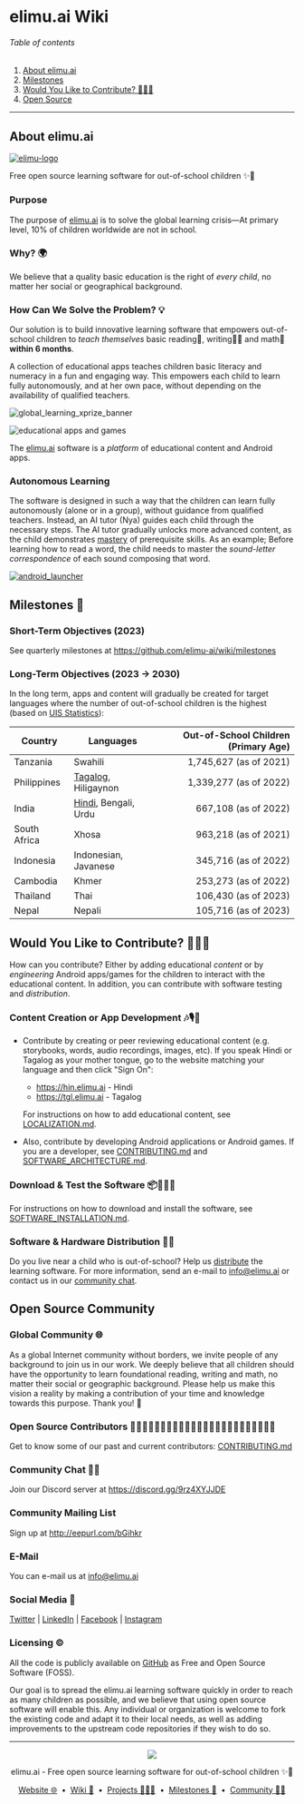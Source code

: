 # elimu.ai Wiki

###### Table of contents
  1. [About elimu.ai](#about)
  1. [Milestones](#milestones)
  1. [Would You Like to Contribute? 👩🏽‍💻](#contribute)
  1. [Open Source](#open-source)


---


<a name="about"></a>
## About elimu.ai

[
  ![elimu-logo](https://user-images.githubusercontent.com/15718174/54360503-e8e88980-465c-11e9-9792-32b513105cf3.png)
](http://elimu.ai)

Free open source learning software for out-of-school children ✨🚀

### Purpose

The purpose of [elimu.ai](https://elimu.ai) is to solve the global learning crisis—At primary level, 10% of children worldwide are not in school.

### Why? 🌍

We believe that a quality basic education is the right of _every child_, no matter her social or geographical background.

### How Can We Solve the Problem? 💡

Our solution is to build innovative learning software that empowers out-of-school children to _teach themselves_ basic reading📖, writing✍🏽 and math🔢 **within 6 months**.

A collection of educational apps teaches children basic literacy and numeracy in a fun and engaging way. This empowers each child to learn fully autonomously, and at her own pace, without depending on the availability of qualified teachers.

![global_learning_xprize_banner](https://user-images.githubusercontent.com/15718174/82724725-b8918600-9d0a-11ea-9775-76f653fa2a9c.jpg)

![educational apps and games](https://user-images.githubusercontent.com/15718174/82109205-c3767480-9766-11ea-947b-fa53cfcba767.png)

The [elimu.ai](https://elimu.ai) software is a _platform_ of educational content and Android apps.

### Autonomous Learning

The software is designed in such a way that the children can learn fully autonomously (alone or in a group), without guidance from qualified teachers. Instead, an AI tutor (Nya) guides each child through the necessary steps. The AI tutor gradually unlocks more advanced content, as the child demonstrates [mastery](PEDAGOGY.md#personalized-learning-) of prerequisite skills. As an example; Before learning how to read a word, the child needs to master the _sound-letter correspondence_ of each sound composing that word.

[![android_launcher](https://user-images.githubusercontent.com/15718174/82110563-ea867380-9771-11ea-8703-d63e381001eb.gif)](https://github.com/elimu-ai/launcher)


<a name="milestones"></a>
## Milestones 📆

### Short-Term Objectives (2023)

See quarterly milestones at https://github.com/elimu-ai/wiki/milestones

### Long-Term Objectives (2023 → 2030)

In the long term, apps and content will gradually be created for target languages where the number of out-of-school children is the highest (based on [UIS Statistics](http://data.uis.unesco.org/)):

Country | Languages | Out-of-School Children (Primary Age)
------------ | ------------- | ------------:
Tanzania | Swahili | 1,745,627 (as of 2021)
Philippines | [Tagalog](https://tgl.elimu.ai), Hiligaynon | 1,339,277 (as of 2022)
India | [Hindi](https://hin.elimu.ai), Bengali, Urdu | 667,108 (as of 2022)
South Africa | Xhosa | 963,218 (as of 2021)
Indonesia | Indonesian, Javanese | 345,716 (as of 2022)
Cambodia | Khmer | 253,273 (as of 2022)
Thailand | Thai | 106,430 (as of 2023)
Nepal | Nepali | 105,716 (as of 2023)

<a name="contribute"></a>
## Would You Like to Contribute? 👩🏽‍💻

How can you contribute? Either by adding educational _content_ or by _engineering_ Android apps/games for the children to interact with the educational content. In addition, you can contribute with software testing and _distribution_.

### Content Creation or App Development 🎶🎙️📱

  * Contribute by creating or peer reviewing educational content (e.g. storybooks, words, audio recordings, images, etc). If you speak Hindi or Tagalog as your mother tongue, go to the website matching your language and then click "Sign On":

    * https://hin.elimu.ai - Hindi
    * https://tgl.elimu.ai - Tagalog

    For instructions on how to add educational content, see [LOCALIZATION.md](LOCALIZATION.md#add-educational-content).

  * Also, contribute by developing Android applications or Android games. If you are a developer, see [CONTRIBUTING.md](CONTRIBUTING.md) and [SOFTWARE_ARCHITECTURE.md](SOFTWARE_ARCHITECTURE.md).

### Download & Test the Software 📦🕵🏽‍♀️

For instructions on how to download and install the software, see [SOFTWARE_INSTALLATION.md](SOFTWARE_INSTALLATION.md).

### Software & Hardware Distribution 🛵💨

Do you live near a child who is out-of-school? Help us [distribute](SOFTWARE_ARCHITECTURE.md#distribution) the learning software. For more information, send an e-mail to info@elimu.ai or contact us in our [community chat](#community-chat).


<a name="open-source-community"></a>
## Open Source Community

### Global Community 🌐

As a global Internet community without borders, we invite people of any background to join us in our work. We deeply believe that all children should have the opportunity to learn foundational reading, writing and math, no matter their social or geographic background. Please help us make this vision a reality by making a contribution of your time and knowledge towards this purpose. Thank you! 💜

### Open Source Contributors 👨🏽‍💻👩🏾‍💻👩🏼‍💻👨🏾‍💻👨🏿‍💻👩🏿‍💻👩🏻‍💻👨🏽‍💻
Get to know some of our past and current contributors: [CONTRIBUTING.md](CONTRIBUTING.md#open-source-contributors)

### Community Chat 👋🏽	
Join our Discord server at https://discord.gg/9rz4XYJJDE

### Community Mailing List
Sign up at http://eepurl.com/bGihkr

### E-Mail
You can e-mail us at info@elimu.ai

### Social Media 📰

[Twitter](https://twitter.com/elimu_ai) | [LinkedIn](https://www.linkedin.com/company/elimuai) | [Facebook](https://www.facebook.com/elimuai) | [Instagram](https://www.instagram.com/elimu.ai/)

### Licensing ©️

All the code is publicly available on [GitHub](https://github.com/elimu-ai) as Free and Open Source Software (FOSS).

Our goal is to spread the elimu.ai learning software quickly in order to reach as many children as possible, and we believe that using open source software will enable this. Any individual or organization is welcome to fork the existing code and adapt it to their local needs, as well as adding improvements to the upstream code repositories if they wish to do so.

---

<p align="center">
  <img src="https://github.com/elimu-ai/webapp/blob/main/src/main/webapp/static/img/logo-text-256x78.png" />
</p>
<p align="center">
  elimu.ai - Free open source learning software for out-of-school children ✨🚀
</p>
<p align="center">
  <a href="https://elimu.ai">Website 🌐</a>
  &nbsp;•&nbsp;
  <a href="https://github.com/elimu-ai/wiki#readme">Wiki 📃</a>
  &nbsp;•&nbsp;
  <a href="https://github.com/orgs/elimu-ai/projects?query=is%3Aopen">Projects 👩🏽‍💻</a>
  &nbsp;•&nbsp;
  <a href="https://github.com/elimu-ai/wiki/milestones">Milestones 🎯</a>
  &nbsp;•&nbsp;
  <a href="https://github.com/elimu-ai/wiki#open-source-community">Community 👋🏽</a>
</p>
